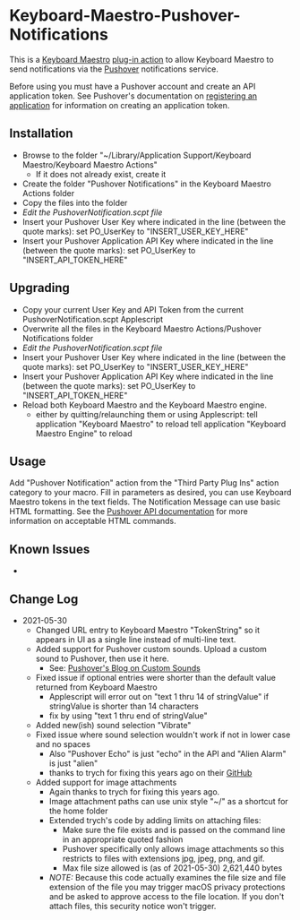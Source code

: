 # Keyboard-Maestro-Pushover-Notifications

This is a [Keyboard Maestro](http://www.keyboardmaestro.com) [plug-in action](https://wiki.keyboardmaestro.com/manual/Plug_In_Actions)
to allow Keyboard Maestro to send notifications via the [Pushover](https://pushover.net)
notifications service.

Before using you must have a Pushover account and create an API application token. See
Pushover's documentation on [registering an application](https://pushover.net/api#registration) for
information on creating an application token.

## Installation
- Browse to the folder "~/Library/Application Support/Keyboard Maestro/Keyboard Maestro Actions"
	- If it does not already exist, create it
- Create the folder "Pushover Notifications" in the Keyboard Maestro Actions folder
- Copy the files into the folder
- _Edit the PushoverNotification.scpt file_
- Insert your Pushover User Key where indicated in the line (between the quote marks):
        set PO_UserKey to "INSERT_USER_KEY_HERE"
- Insert your Pushover Application API Key where indicated in the line (between the quote marks):
        set PO_UserKey to "INSERT_API_TOKEN_HERE"

## Upgrading
- Copy your current User Key and API Token from the current PushoverNotification.scpt Applescript
- Overwrite all the files in the Keyboard Maestro Actions/Pushover Notifications folder
- _Edit the PushoverNotification.scpt file_
- Insert your Pushover User Key where indicated in the line (between the quote marks):
        set PO_UserKey to "INSERT_USER_KEY_HERE"
- Insert your Pushover Application API Key where indicated in the line (between the quote marks):
        set PO_UserKey to "INSERT_API_TOKEN_HERE"
- Reload both Keyboard Maestro and the Keyboard Maestro engine.
	- either by quitting/relaunching them or using Applescript:
        tell application "Keyboard Maestro" to reload
        tell application "Keyboard Maestro Engine" to reload

## Usage
Add "Pushover Notification" action from the "Third Party Plug Ins" action category to your macro.
Fill in parameters as desired, you can use Keyboard Maestro tokens in the text fields.
The Notification Message can use basic HTML formatting. See the [Pushover API documentation](https://pushover.net/api)
for more information on acceptable HTML commands.

## Known Issues
- 

## Change Log
- 2021-05-30
	- Changed URL entry to Keyboard Maestro "TokenString" so it appears in UI as a single line instead of multi-line text.
	- Added support for Pushover custom sounds. Upload a custom sound to Pushover, then use it here.
		- See: [Pushover's Blog on Custom Sounds](https://blog.pushover.net/posts/2021/3/custom-sounds)
	- Fixed issue if optional entries were shorter than the default value returned from Keyboard Maestro
		- Applescript will error out on "text 1 thru 14 of stringValue" if stringValue is shorter than 14 characters
		- fix by using "text 1 thru end of stringValue"
	- Added new(ish) sound selection "Vibrate"
	- Fixed issue where sound selection wouldn't work if not in lower case and no spaces
		- Also "Pushover Echo" is just "echo" in the API and "Alien Alarm" is just "alien"
		- thanks to trych for fixing this years ago on their [GitHub](https://github.com/trych/Keyboard-Maestro-Pushover-Notifications)
	- Added support for image attachments
		- Again thanks to trych for fixing this years ago.
		- Image attachment paths can use unix style "~/" as a shortcut for the home folder
		- Extended trych's code by adding limits on attaching files:
			- Make sure the file exists and is passed on the command line in an appropriate quoted fashion
			- Pushover specifically only allows image attachments so this restricts to files with extensions jpg, jpeg, png, and gif.
			- Max file size allowed is (as of 2021-05-30) 2,621,440 bytes
		- _NOTE:_ Because this code actually examines the file size and file extension of the file you may trigger macOS privacy protections
		  and be asked to approve access to the file location. If you don't attach files, this security notice won't trigger.
